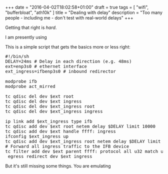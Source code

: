 +++
date = "2016-04-02T18:02:58+01:00"
draft = true
tags = [ "wifi", "bufferbloat", "ath10k" ]
title = "Dealing with delay"
description = "Too many people - including me - don't test with real-world delays"
+++

Getting that right is *hard*.

I am presently using 

This is a simple script that gets the basics more or less right:

<pre>
#!/bin/sh
DELAY=24ms # Delay in each direction (e.g. 48ms)
ext=enp3s0 # ethernet interface
ext_ingress=ifbenp3s0 # inbound redirector

modprobe ifb
modprobe act_mirred

tc qdisc del dev $ext root
tc qdisc del dev $ext ingress
tc qdisc del dev $ext_ingress root
tc qdisc del dev $ext_ingress ingress

ip link add $ext_ingress type ifb
tc qdisc add dev $ext root netem delay $DELAY limit 10000
tc qdisc add dev $ext handle ffff: ingress
ifconfig $ext_ingress up
tc qdisc add dev $ext_ingress root netem delay $DELAY limit 10000
# Forward all ingress traffic to the IFB device
tc filter add dev $ext parent ffff: protocol all u32 match u32 0 0 action mirred
 egress redirect dev $ext_ingress
</pre>

But it's still missing some things. You are emulating 


